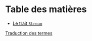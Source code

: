 # Table des matières

- [Le trait `Stream`](05_streams/01_chapter.md)

[Traduction des termes](translation-terms.md)
